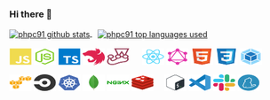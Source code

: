### Hi there 👋
<!--
linkedin profile
<a href="linkedin_url">
  <img align="center" height="30" width="40" src="https://raw.githubusercontent.com/devicons/devicon/master/icons/linkedin/linkedin-original.svg" />
</a>
-->

<!--
**phpc91/phpc91** is a ✨ _special_ ✨ repository because its `README.md` (this file) appears on your GitHub profile.

Here are some ideas to get you started:

- 🔭 I’m currently working on ...
- 🌱 I’m currently learning ...
- 👯 I’m looking to collaborate on ...
- 🤔 I’m looking for help with ...
- 💬 Ask me about ...
- 📫 How to reach me: ...
- 😄 Pronouns: ...
- ⚡ Fun fact: ...
-->

<a href="https://phpc91-github-readme-stats.vercel.app">
  <img align="center" src="https://phpc91-github-readme-stats.vercel.app/api?username=phpc91&show_icons=true&theme=merko&include_all_commits=true&count_private=true" alt="phpc91 github stats" />
</a>
<a href="https://phpc91-github-readme-stats.vercel.app" style="margin-left: 10px">
  <img align="center" src="https://phpc91-github-readme-stats.vercel.app/api/top-langs/?username=phpc91&theme=merko&layout=compact&hide=tsql,php" alt="phpc91 top languages used" style="height: 195px;" />
</a>

<div style="display: inline_block"><br/>
  <!-- backend technologies -->
  <img align="center" alt="JavaScript icon" height="30" width="40" src="https://raw.githubusercontent.com/devicons/devicon/master/icons/javascript/javascript-plain.svg">
  <img align="center" alt="NodeJS icon" height="30" width="40" src="https://raw.githubusercontent.com/devicons/devicon/master/icons/nodejs/nodejs-original.svg">
  <img align="center" alt="TypeScript icon" height="30" width="40" src="https://raw.githubusercontent.com/devicons/devicon/master/icons/typescript/typescript-plain.svg">
  <img align="center" alt="NestJS icon" height="30" width="40" src="https://raw.githubusercontent.com/devicons/devicon/master/icons/nestjs/nestjs-plain.svg">
  <img align="center" alt="Jest icon" height="30" width="40" src="https://raw.githubusercontent.com/devicons/devicon/master/icons/jest/jest-plain.svg"/>
  &nbsp;&nbsp;&nbsp;&nbsp;
  <!-- frontend technologies -->
  <img align="center" alt="React icon" height="30" width="40" src="https://raw.githubusercontent.com/devicons/devicon/master/icons/react/react-original.svg">
  <img align="center" alt="GraphQL icon" height="30" width="40" src="https://raw.githubusercontent.com/devicons/devicon/master/icons/graphql/graphql-plain.svg"/>
  <img align="center" alt="HTML5 icon" height="30" width="40" src="https://raw.githubusercontent.com/devicons/devicon/master/icons/html5/html5-original.svg">
  <img align="center" alt="CSS3 icon" height="30" width="40" src="https://raw.githubusercontent.com/devicons/devicon/master/icons/css3/css3-original.svg">
  <img align="center" alt="Webpack icon" height="30" width="40" src="https://raw.githubusercontent.com/devicons/devicon/master/icons/webpack/webpack-original.svg">
</div>

<div style="display: inline_block"><br>
  <!-- infrastructure technologies -->
  <img align="center" alt="AWS icon" height="30" width="40" src="https://raw.githubusercontent.com/devicons/devicon/master/icons/amazonwebservices/amazonwebservices-original.svg">
  <img align="center" alt="CircleCI icon" height="30" width="40" src="https://raw.githubusercontent.com/devicons/devicon/master/icons/circleci/circleci-plain.svg"/>
  <img align="center" alt="Kubernetes icon" height="30" width="40" src="https://raw.githubusercontent.com/devicons/devicon/master/icons/kubernetes/kubernetes-plain.svg"/>
  <img align="center" alt="MongoDB icon" height="30" width="40" src="https://raw.githubusercontent.com/devicons/devicon/master/icons/mongodb/mongodb-original.svg"/>
  <img align="center" alt="Nginx icon" height="30" width="40" src="https://raw.githubusercontent.com/devicons/devicon/master/icons/nginx/nginx-original.svg">
  <img align="center" alt="Redis icon" height="30" width="40" src="https://raw.githubusercontent.com/devicons/devicon/master/icons/redis/redis-original.svg">
  &nbsp;&nbsp;&nbsp;
  <!-- workstation defaults -->
  <img align="center" alt="Bash icon" height="30" width="40" src="https://raw.githubusercontent.com/devicons/devicon/master/icons/bash/bash-original.svg"/>
  <img align="center" alt="VSCode icon" height="30" width="40" src="https://raw.githubusercontent.com/devicons/devicon/master/icons/vscode/vscode-original.svg"/>
  <img align="center" alt="Slack icon" height="30" width="40" src="https://raw.githubusercontent.com/devicons/devicon/master/icons/slack/slack-original.svg"/>
  <img align="center" alt="Yarn icon" height="30" width="40" src="https://raw.githubusercontent.com/devicons/devicon/master/icons/yarn/yarn-original.svg"/>
</div>
